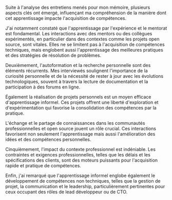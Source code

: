 
Suite à l'analyse des entretiens menés pour mon mémoire, plusieurs aspects clés ont émergé, influençant ma compréhension de la manière dont cet apprentissage impacte l'acquisition de compétences. 

J'ai notamment constaté que l'apprentissage par l'expérience et le mentorat est fondamental. Les interactions avec des mentors ou des collègues expérimentés, en particulier dans des contextes comme les projets open source, sont vitales. Elles ne se limitent pas à l'acquisition de compétences techniques, mais englobent aussi l'apprentissage des meilleures pratiques et des stratégies de résolution de problèmes. 

Deuxièmement, l'autoformation et la recherche personnelle sont des éléments récurrents. Mes interviewés soulignent l'importance de la curiosité personnelle et de la nécessité de rester à jour avec les évolutions technologiques, souvent à travers la lecture de documentation et la participation à des forums en ligne.  

Également la réalisation de projets personnels est un moyen efficace d'apprentissage informel. Ces projets offrent une liberté d'exploration et d'expérimentation qui favorise la consolidation des compétences par la pratique. 

L'échange et le partage de connaissances dans les communautés professionnelles et open source jouent un rôle crucial. Ces interactions favorisent non seulement l'apprentissage mais aussi l'amélioration des idées et des compétences personnelles. 

Cinquièmement, l'impact du contexte professionnel est indéniable. Les contraintes et exigences professionnelles, telles que les délais et les spécifications des clients, sont des moteurs puissants pour l'acquisition rapide et pratique de compétences. 

Enfin, j'ai remarqué que l'apprentissage informel englobe également le développement de compétences non techniques, telles que la gestion de projet, la communication et le leadership, particulièrement pertinentes pour ceux occupant des rôles de lead développeur ou de CTO.